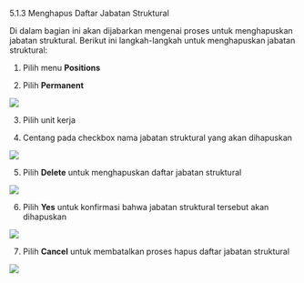 5.1.3 Menghapus Daftar Jabatan Struktural

Di dalam bagian ini akan dijabarkan mengenai proses untuk menghapuskan jabatan struktural. Berikut ini langkah-langkah untuk 
menghapuskan jabatan struktural:

1. Pilih menu **Positions**

2. Pilih **Permanent**

![](media/14c434542f84b63b67deaee4f49ca3d8.png)

3. Pilih unit kerja

4. Centang pada checkbox nama jabatan struktural yang akan dihapuskan

![](media/cb3a2546f4d0ece463f70a321852bffc.jpg)

5. Pilih **Delete** untuk menghapuskan daftar jabatan struktural

![](media/afbf021c366090dd37dd579fda4b622d.jpg)

6. Pilih **Yes** untuk konfirmasi bahwa jabatan struktural tersebut akan dihapuskan

![](media/4c46aa79e4cb85819bed242c6a76ab1a.jpg)

7. Pilih **Cancel** untuk membatalkan proses hapus daftar jabatan struktural

![](media/4c46aa79e4cb85819bed242c6a76ab1a.jpg)